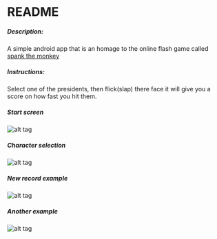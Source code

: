 README
===================
##### Description:
A simple android app that is an homage to the online flash game called [spank the monkey](http://www.addictinggames.com/funny-games/monkey.jsp) 

##### Instructions:
Select one of the presidents, then flick(slap) there face it will give you a score on how fast you hit them.

##### Start screen
![alt tag](https://i.imgur.com/uOrgp2S.png)

##### Character selection
![alt tag](https://i.imgur.com/KuwoRXg.png)

##### New record example
![alt tag](https://i.imgur.com/HwvL4Y7.png)

##### Another example
![alt tag](https://i.imgur.com/FM1dHZN.png)